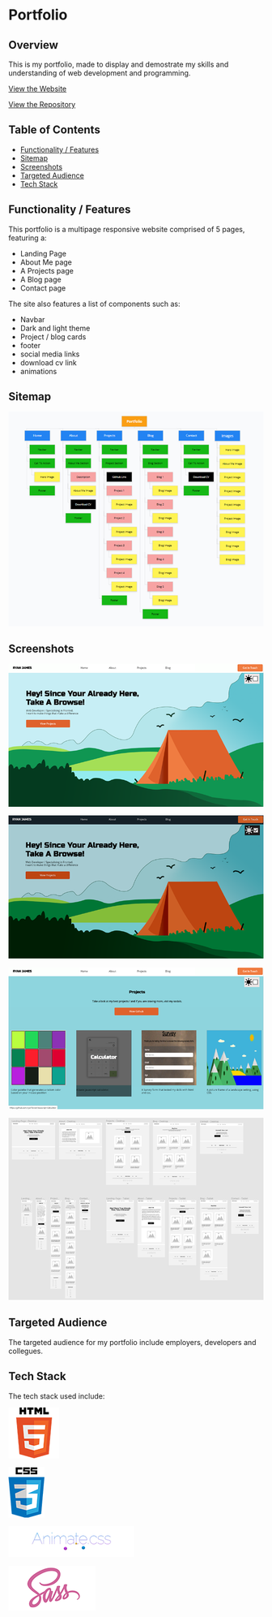 # Portfolio
## Overview

This is my portfolio, made to display and demostrate my skills and understanding of web development and programming.

[View the Website](https://ryantavcar.github.io/T1A2_Portfolio/)  

[View the Repository](https://github.com/ryanTavcar/T1A2_Portfolio) 

## Table of Contents
+ [Functionality / Features](#functionality-/-features)
+ [Sitemap](#sitemap)
+ [Screenshots](#screenshots)
+ [Targeted Audience](#targeted-audience)
+ [Tech Stack](#tech-stack)

## Functionality / Features
This portfolio is a multipage responsive website comprised of 5 pages, featuring a:
+ Landing Page
+ About Me page
+ A Projects page
+ A Blog page
+ Contact page

The site also features a list of components such as:
+ Navbar
+ Dark and light theme
+ Project / blog cards
+ footer
+ social media links
+ download cv link
+ animations

## Sitemap
![Sitemap - Portfolio](docs\images\sitemap-portfolio.png)

## Screenshots
![Wireframe - Portfolio](docs\images\landing_page1.png)

![Wireframe - Portfolio](docs\images\dark_landing_page1.png)

![Wireframe - Portfolio](docs\images\about_page1.png)

![Wireframe - Portfolio](docs\images\Wireframe-portfolio.png)


## Targeted Audience
The targeted audience for my portfolio include employers, developers and collegues.

## Tech Stack
The tech stack used include:

![Html](docs\images\html5.png)

![Css](docs\images\css.png)

![animate.css](docs\images\animate_css1.png)

![Sass](docs\images\sass1.png)
